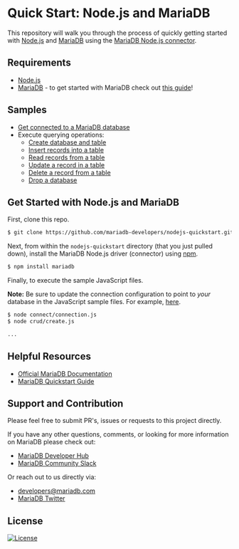 # Quick Start: Node.js and MariaDB

This repository will walk you through the process of quickly getting started with [Node.js](https://nodejs.org) and [MariaDB](https://github.com/mariadb-developers/mariadb-getting-started) using the [MariaDB Node.js connector](https://github.com/mariadb-corporation/mariadb-connector-nodejs).

## Requirements 

* [Node.js](https://nodejs.org/en/download/)
* [MariaDB](https://mariadb.com) - to get started with MariaDB check out [this guide](https://github.com/mariadb-developers/mariadb-getting-started)!

## Samples

* [Get connected to a MariaDB database](connect/connection.js)
* Execute querying operations: 
    * [Create database and table](crud/create.js) 
    * [Insert records into a table](crud/insert.js)
    * [Read records from a table](crud/read.js)
    * [Update a record in a table](crud/update.js)
    * [Delete a record from a table](crud/delete.js)
    * [Drop a database](crud/drop.js)

## Get Started with Node.js and MariaDB

First, clone this repo.

```bash
$ git clone https://github.com/mariadb-developers/nodejs-quickstart.git
```

Next, from within the `nodejs-quickstart` directory (that you just pulled down), install the MariaDB Node.js driver (connector) using [npm](npmjs.com).


```bash
$ npm install mariadb
```

Finally, to execute the sample JavaScript files.

**Note:** Be sure to update the connection configuration to point to _your_ database in the JavaScript sample files. For example, [here](connect/connection.js#L7-L11).

```bash 
$ node connect/connection.js
$ node crud/create.js

...
```


## Helpful Resources

* [Official MariaDB Documentation](https://mariadb.com/docs)
* [MariaDB Quickstart Guide](https://github.com/mariadb-developers/mariadb-getting-started)

## Support and Contribution

Please feel free to submit PR's, issues or requests to this project directly.

If you have any other questions, comments, or looking for more information on MariaDB please check out:

* [MariaDB Developer Hub](https://mariadb.com/developers)
* [MariaDB Community Slack](https://r.mariadb.com/join-community-slack)

Or reach out to us directly via:

* [developers@mariadb.com](mailto:developers@mariadb.com)
* [MariaDB Twitter](https://twitter.com/mariadb)

## License <a name="license"></a>
[![License](https://img.shields.io/badge/License-MIT-blue.svg?style=plastic)](https://opensource.org/licenses/MIT)
